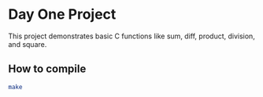 # Day One Project

This project demonstrates basic C functions like sum, diff, product, division, and square.

## How to compile
```bash
make
